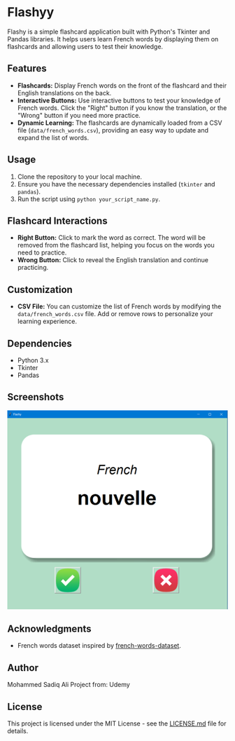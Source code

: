 # Flashyy

Flashy is a simple flashcard application built with Python's Tkinter and Pandas libraries. It helps users learn French words by displaying them on flashcards and allowing users to test their knowledge.

## Features

- **Flashcards:** Display French words on the front of the flashcard and their English translations on the back.
- **Interactive Buttons:** Use interactive buttons to test your knowledge of French words. Click the "Right" button if you know the translation, or the "Wrong" button if you need more practice.
- **Dynamic Learning:** The flashcards are dynamically loaded from a CSV file (`data/french_words.csv`), providing an easy way to update and expand the list of words.

## Usage

1. Clone the repository to your local machine.
2. Ensure you have the necessary dependencies installed (`tkinter` and `pandas`).
3. Run the script using `python your_script_name.py`.

## Flashcard Interactions

- **Right Button:** Click to mark the word as correct. The word will be removed from the flashcard list, helping you focus on the words you need to practice.
- **Wrong Button:** Click to reveal the English translation and continue practicing.

## Customization

- **CSV File:** You can customize the list of French words by modifying the `data/french_words.csv` file. Add or remove rows to personalize your learning experience.

## Dependencies

- Python 3.x
- Tkinter
- Pandas

## Screenshots

![Flashy Screenshot](images/flashy_screenshot.png)

## Acknowledgments
- French words dataset inspired by [french-words-dataset](https://github.com/ayoubfakir/french-words-dataset).

## Author

Mohammed Sadiq Ali
Project from: Udemy

## License

This project is licensed under the MIT License - see the [LICENSE.md](LICENSE.md) file for details.
